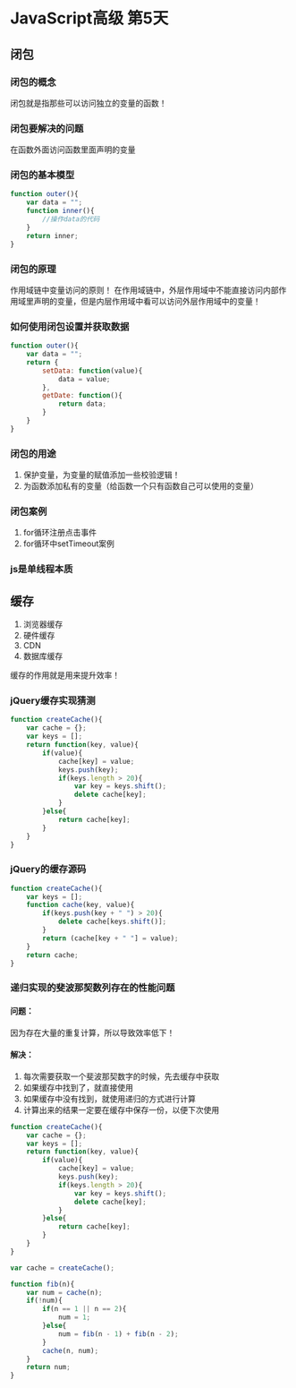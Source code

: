 # JavaScript高级 第5天

## 闭包
### 闭包的概念
闭包就是指那些可以访问独立的变量的函数！

### 闭包要解决的问题
在函数外面访问函数里面声明的变量

### 闭包的基本模型
```js
function outer(){
	var data = "";
	function inner(){
		//操作data的代码
	}
	return inner;
}
```

### 闭包的原理
作用域链中变量访问的原则！  在作用域链中，外层作用域中不能直接访问内部作用域里声明的变量，但是内层作用域中看可以访问外层作用域中的变量！

### 如何使用闭包设置并获取数据
```js
function outer(){
	var data = "";
	return {
		setData: function(value){
			data = value;
		},
		getDate: function(){
			return data;
		}
	}
}
```

### 闭包的用途
1. 保护变量，为变量的赋值添加一些校验逻辑！
2. 为函数添加私有的变量（给函数一个只有函数自己可以使用的变量）

### 闭包案例
1. for循环注册点击事件
2. for循环中setTimeout案例

### js是单线程本质


## 缓存
1. 浏览器缓存
2. 硬件缓存
3. CDN
4. 数据库缓存

缓存的作用就是用来提升效率！

### jQuery缓存实现猜测
```js
function createCache(){
	var cache = {};
	var keys = [];
	return function(key, value){
		if(value){
			cache[key] = value;
			keys.push(key);
			if(keys.length > 20){
				var key = keys.shift();
				delete cache[key];
			}
		}else{
			return cache[key];
		}
	}
}
```

### jQuery的缓存源码
```js
function createCache(){
	var keys = [];
	function cache(key, value){
		if(keys.push(key + " ") > 20){
			delete cache[keys.shift()];
		}
		return (cache[key + " "] = value);
	}
	return cache;
}
```

### 递归实现的斐波那契数列存在的性能问题

#### 问题：
因为存在大量的重复计算，所以导致效率低下！

#### 解决：
1. 每次需要获取一个斐波那契数字的时候，先去缓存中获取
2. 如果缓存中找到了，就直接使用
3. 如果缓存中没有找到，就使用递归的方式进行计算
4. 计算出来的结果一定要在缓存中保存一份，以便下次使用

```js
function createCache(){
	var cache = {};
	var keys = [];
	return function(key, value){
		if(value){
			cache[key] = value;
			keys.push(key);
			if(keys.length > 20){
				var key = keys.shift();
				delete cache[key];
			}
		}else{
			return cache[key];
		}
	}
}

var cache = createCache();

function fib(n){
	var num = cache(n);
	if(!num){
		if(n == 1 || n == 2){
			num = 1;
		}else{
			num = fib(n - 1) + fib(n - 2);
		}
		cache(n, num);
	}
	return num;
}
```
